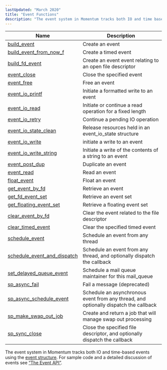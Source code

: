 ```yaml
---
lastUpdated: "March 2020"
title: "Event Functions"
description: "The event system in Momentum tracks both IO and time based events using the event structure For sample code and a detailed discussion of events see Section 1 3 3 The Event API..."
---
```



| Name                                                                                                                  | Description                                                                          |
|-----------------------------------------------------------------------------------------------------------------------|--------------------------------------------------------------------------------------|
| [build_event](/momentum/3/3-api/apis-build-event)                                 | Create an event                                                                      |
| [build_event_from_now_f](/momentum/3/3-api/apis-build-event-from-now-f)           | Create a timed event                                                                 |
| [build_fd_event](/momentum/3/3-api/apis-build-fd-event)                           | Create an event event relating to an open file descriptor                            |
| [event_close](/momentum/3/3-api/apis-event-close)                                 | Close the specified event                                                            |
| [event_free](/momentum/3/3-api/apis-event-free)                                   | Free an event                                                                        |
| [event_io_printf](/momentum/3/3-api/apis-event-io-printf)                         | Initiate a formatted write to an event                                               |
| [event_io_read](/momentum/3/3-api/apis-event-io-read)                             | Initiate or continue a read operation for a fixed length                             |
| [event_io_retry](/momentum/3/3-api/apis-event-io-retry)                           | Continue a pending IO operation                                                      |
| [event_io_state_clean](/momentum/3/3-api/apis-event-io-state-clean)               | Release resources held in an event_io_state structure                                |
| [event_io_write](/momentum/3/3-api/apis-event-io-write)                           | initiate a write to an event                                                         |
| [event_io_write_string](/momentum/3/3-api/apis-event-io-write-string)             | Initiate a write of the contents of a string to an event                             |
| [event_post_dup](/momentum/3/3-api/apis-event-post-dup)                           | Duplicate an event                                                                   |
| [event_read](/momentum/3/3-api/apis-event-read)                                   | Read an event                                                                        |
| [float_event](/momentum/3/3-api/apis-float-event)                                 | Float an event                                                                       |
| [get_event_by_fd](/momentum/3/3-api/apis-get-event-by-fd)                         | Retrieve an event                                                                    |
| [get_fd_event_set](/momentum/3/3-api/apis-get-fd-event-set)                       | Retrieve an event set                                                                |
| [get_floating_event_set](/momentum/3/3-api/apis-get-floating-event-set)           | Retrieve a floating event set                                                        |
| [clear_event_by_fd](/momentum/3/3-api/apis-clear-event-by-fd)                     | Clear the event related to the file descriptor                                       |
| [clear_timed_event](/momentum/3/3-api/apis-clear-timed-event)                     | Clear the specified timed event                                                      |
| [schedule_event](/momentum/3/3-api/apis-schedule-event)                           | Schedule an event from any thread                                                    |
| [schedule_event_and_dispatch](/momentum/3/3-api/apis-schedule-event-and-dispatch) | Schedule an event from any thread, and optionally dispatch the callback              |
| [set_delayed_queue_event](/momentum/3/3-api/apis-set-delayed-queue-event)         | Schedule a mail queue maintainer for this mail_queue                                 |
| [sp_async_fail](/momentum/3/3-api/apis-sp-async-fail)                             | Fail a message (deprecated)                                                          |
| [sp_async_schedule_event](/momentum/3/3-api/apis-sp-async-schedule-event)         | Schedule an asynchronous event from any thread, and optionally dispatch the callback |
| [sp_make_swap_out_job](/momentum/3/3-api/apis-sp-make-swap-out-job)               | Create and return a job that will manage swap out processing                         |
| [sp_sync_close](/momentum/3/3-api/apis-sp-sync-close)                             | Close the specified file descriptor, and optionally dispatch the callback            |

The event system in Momentum tracks both IO and time-based events using the [event structure](/momentum/3/3-api/structs-event). For sample code and a detailed discussion of events see [“The Event API”](/momentum/3/3-api/arch-primary-apis#arch.event).
